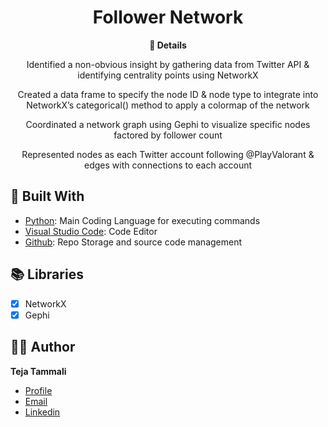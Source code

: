 <h1 align="center">Follower Network</h1>
 
<p align="center"><b>📇 Details </b></p>
<p align="center">Identified a non-obvious insight by gathering data from Twitter API & identifying centrality points using NetworkX</p>
<p align="center">Created a data frame to specify the node ID & node type to integrate into NetworkX’s categorical() method to apply a colormap of the network</p>
<p align="center">Coordinated a network graph using Gephi to visualize specific nodes factored by follower count</p>
<p align="center">Represented nodes as each Twitter account following @PlayValorant & edges with connections to each account</p>


## 👷 Built With

- [Python](https://www.python.org/ "Python"): Main Coding Language for executing commands
- [Visual Studio Code](https://code.visualstudio.com "Visual Studio Code"): Code Editor
- [Github](https://github.com/ "Github"): Repo Storage and source code management

## 📚 Libraries

- [x] NetworkX
- [x] Gephi

## 🧑🏻 Author

**Teja Tammali**

- [Profile](https://github.com/tejatammali "Teja's Github Profile")
- [Email](mailto:teja.tammali0@gmail.com?subject=Hello "Hey, email me!")
- [Linkedin](https://www.linkedin.com/in/tejatammali/ "Welcome to my linkedin!")
